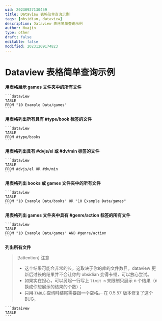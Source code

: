 ```yaml
---
uid: 20230927130459
title: Dataview 表格简单查询示例
tags: [obsidian, dataview]
description: Dataview 表格简单查询示例
author: Huajin
type: other
draft: false
editable: false
modified: 20231209174823
---
```


# Dataview 表格简单查询示例

**用表格展示 games 文件夹中的所有文件**

`````示例代码
```dataview
TABLE
FROM "10 Example Data/games"
```
`````

**用表格列出所有具有 #type/book 标签的文件**

`````示例代码
```dataview
TABLE
FROM #type/books 
```
`````

**用表格列出具有 #dvjs/el 或 #dv/min 标签的文件**

`````示例代码
```dataview
TABLE
FROM #dvjs/el OR #dv/min 
```
`````

**用表格列出 books 或 games 文件夹中的所有文件**

`````示例代码
```dataview
TABLE
FROM "10 Example Data/books" OR "10 Example Data/games"
```
`````

**用表格列出 games 文件夹中具有 #genre/action 标签的所有文件**

`````示例代码
```dataview
TABLE
FROM "10 Example Data/games" AND #genre/action  
```
`````

**列出所有文件**

> [!attention] 注意
> - 这个结果可能会非常的长，这取决于你的库的文件数目。dataview 更新后过长的结果并不会让你的 obsidian 变得卡顿，可以放心尝试。
> - 如果实在担心，可以另起一行写上 `limit n` 来限制只展示 n 个结果（n 换成你想展示的结果的个数）；
> - <s>只用 `TABLE` 查询时结尾需要跟一个空格。</s> 在 0.5.57 版本修复了这个 BUG。

`````示例代码
```dataivew
TABLE
```
`````